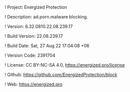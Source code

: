 ! Project: Energized Protection

! Description: ad.porn.malware blocking.

! Version: 6.32.0810.22.08.239.17

! Build Version: 22.08.239.17

! Build Date: Sat, 27 Aug 22 17:04:08 +06

! Version Code: 2391704

! License: CC BY-NC-SA 4.0, https://energized.pro/license

! Github: https://github.com/EnergizedProtection/block

! Web: https://energized.pro
